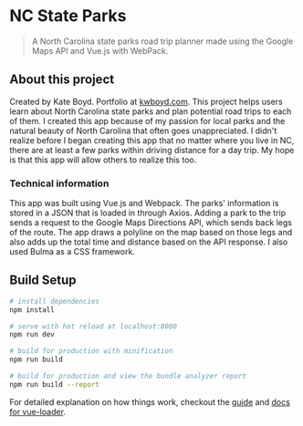 # NC State Parks

> A North Carolina state parks road trip planner made using the Google Maps API and Vue.js with WebPack.

## About this project
Created by Kate Boyd.
Portfolio at [kwboyd.com](http://kwboyd.com).
This project helps users learn about North Carolina state parks and plan potential road trips to each of them. I created this app because of my passion for local parks and the natural beauty of North Carolina that often goes unappreciated. I didn't realize before I began creating this app that no matter where you live in NC, there are at least a few parks within driving distance for a day trip. My hope is that this app will allow others to realize this too.

### Technical information
This app was built using Vue.js and Webpack. The parks' information is stored in a JSON that is loaded in through Axios. Adding a park to the trip sends a request to the Google Maps Directions API, which sends back legs of the route. The app draws a polyline on the map based on those legs and also adds up the total time and distance based on the API response. I also used Bulma as a CSS framework.

## Build Setup

``` bash
# install dependencies
npm install

# serve with hot reload at localhost:8080
npm run dev

# build for production with minification
npm run build

# build for production and view the bundle analyzer report
npm run build --report
```

For detailed explanation on how things work, checkout the [guide](http://vuejs-templates.github.io/webpack/) and [docs for vue-loader](http://vuejs.github.io/vue-loader).
